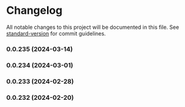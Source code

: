 # Changelog

All notable changes to this project will be documented in this file. See [standard-version](https://github.com/conventional-changelog/standard-version) for commit guidelines.

### 0.0.235 (2024-03-14)

### 0.0.234 (2024-03-01)

### 0.0.233 (2024-02-28)

### 0.0.232 (2024-02-20)
